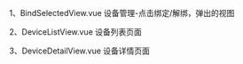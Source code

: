 1、BindSelectedView.vue    设备管理-点击绑定/解绑，弹出的视图

2、DeviceListView.vue      设备列表页面

3、DeviceDetailView.vue    设备详情页面